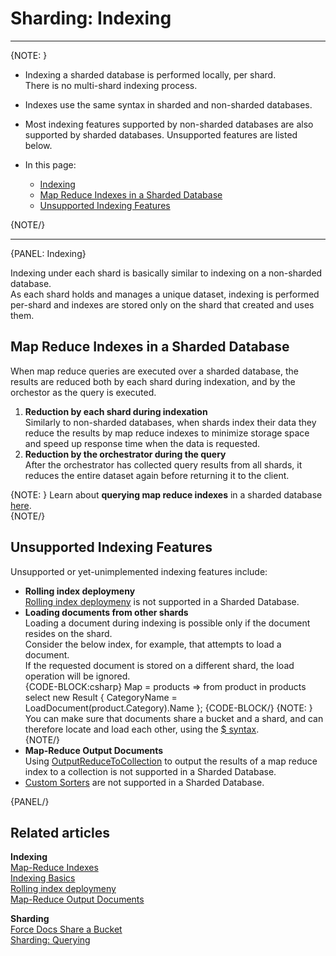 ﻿# Sharding: Indexing
---

{NOTE: }

* Indexing a sharded database is performed locally, per shard.  
  There is no multi-shard indexing process.  
* Indexes use the same syntax in sharded and non-sharded databases.  
* Most indexing features supported by non-sharded databases 
  are also supported by sharded databases. Unsupported features are listed below.  

* In this page:  
  * [Indexing](../sharding/indexing#indexing)  
  * [Map Reduce Indexes in a Sharded Database](../sharding/indexing#map-reduce-indexes-in-a-sharded-database)  
  * [Unsupported Indexing Features](../sharding/indexing#unsupported-indexing-features)  

{NOTE/}

---

{PANEL: Indexing}

Indexing under each shard is basically similar to indexing on a non-sharded database.  
As each shard holds and manages a unique dataset, indexing is performed 
per-shard and indexes are stored only on the shard that created and uses them.  

## Map Reduce Indexes in a Sharded Database

When map reduce queries are executed over a sharded database, the results are 
reduced both by each shard during indexation, and by the orchestor as the query 
is executed.  

1. **Reduction by each shard during indexation**  
   Similarly to non-sharded databases, when shards index their data they reduce 
   the results by map reduce indexes to minimize storage space and speed up response 
   time when the data is requested.  
2. **Reduction by the orchestrator during the query**  
   After the orchestrator has collected query results from all shards, it reduces 
   the entire dataset again before returning it to the client.  
  
{NOTE: }
Learn about **querying map reduce indexes** in a sharded database [here](../sharding/querying#orderby-in-a-map-reduce-index).  
{NOTE/}

## Unsupported Indexing Features

Unsupported or yet-unimplemented indexing features include: 

* **Rolling index deploymeny**  
  [Rolling index deploymeny](../indexes/rolling-index-deployment) 
  is not supported in a Sharded Database.  
* **Loading documents from other shards**  
  Loading a document during indexing is possible only if the document 
  resides on the shard.  
  Consider the below index, for example, that attempts to load a document.  
  If the requested document is stored on a different shard, the load operation 
  will be ignored.  
  {CODE-BLOCK:csharp}
  Map = products => from product in products
                          select new Result
                          {
                              CategoryName = LoadDocument<Category>(product.Category).Name
                          };
  {CODE-BLOCK/}
  {NOTE: }
  You can make sure that documents share a bucket and a shard, and can 
  therefore locate and load each other, using the 
  [$ syntax](../sharding/overview#forcing-documents-to-share-a-bucket).  
  {NOTE/}
* **Map-Reduce Output Documents**  
  Using [OutputReduceToCollection](../indexes/map-reduce-indexes#map-reduce-output-documents) 
  to output the results of a map reduce index to a collection 
  is not supported in a Sharded Database.  
* [Custom Sorters](../indexes/querying/sorting#creating-a-custom-sorter) 
  are not supported in a Sharded Database.  




{PANEL/}

## Related articles

**Indexing**  
[Map-Reduce Indexes](../indexes/map-reduce-indexes)  
[Indexing Basics](../indexes/indexing-basics)  
[Rolling index deploymeny](../indexes/rolling-index-deployment)  
[Map-Reduce Output Documents](../indexes/map-reduce-indexes#map-reduce-output-documents)  

**Sharding**  
[Force Docs Share a Bucket](../sharding/overview#forcing-documents-to-share-a-bucket)  
[Sharding: Querying](../sharding/querying)  

